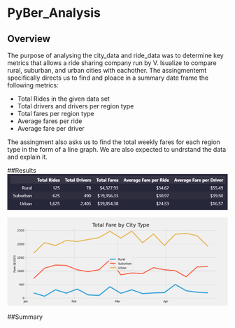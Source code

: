 # PyBer_Analysis

## Overview
The purpose of analysing the city_data and ride_data was to determine key metrics that allows a ride sharing company run by V. Isualize to compare rural, suburban, and urban cities with eachother. The assingmentemt specifically directs us to find and ploace in a summary date frame the following metrics:
- Total Rides in the given data set
- Total drivers and drivers per region type
- Total fares per region type
- Average fares per ride
- Average fare per driver
      
The assingment also asks us to find the total weekly fares for each region type in the form of a line graph. We are also expected to undrstand the data and explain it.

##Results
![pyber_summary_df](analysis/pyber_summary_df.png)

![PyBer_fare_summary](analysis/PyBer_fare_summary.png)

##Summary
